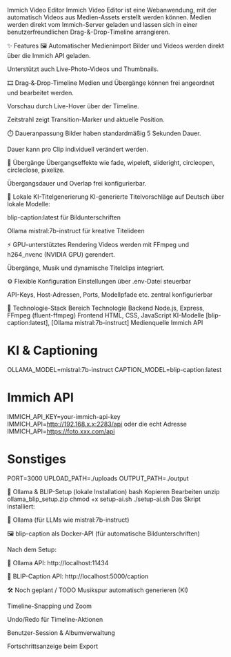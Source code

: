 Immich Video Editor
Immich Video Editor ist eine Webanwendung, mit der automatisch Videos aus Medien-Assets erstellt werden können. Medien werden direkt vom Immich-Server geladen und lassen sich in einer benutzerfreundlichen Drag-&-Drop-Timeline arrangieren.

✨ Features
🖼️ Automatischer Medienimport
Bilder und Videos werden direkt über die Immich API geladen.

Unterstützt auch Live-Photo-Videos und Thumbnails.

🎞️ Drag‑&‑Drop-Timeline
Medien und Übergänge können frei angeordnet und bearbeitet werden.

Vorschau durch Live-Hover über der Timeline.

Zeitstrahl zeigt Transition-Marker und aktuelle Position.

⏱️ Daueranpassung
Bilder haben standardmäßig 5 Sekunden Dauer.

Dauer kann pro Clip individuell verändert werden.

🔁 Übergänge
Übergangseffekte wie fade, wipeleft, slideright, circleopen, circleclose, pixelize.

Übergangsdauer und Overlap frei konfigurierbar.

🧠 Lokale KI-Titelgenerierung
KI-generierte Titelvorschläge auf Deutsch über lokale Modelle:

blip-caption:latest für Bildunterschriften

Ollama mistral:7b-instruct für kreative Titelideen

⚡ GPU-unterstütztes Rendering
Videos werden mit FFmpeg und h264_nvenc (NVIDIA GPU) gerendert.

Übergänge, Musik und dynamische Titelclips integriert.

⚙️ Flexible Konfiguration
Einstellungen über .env-Datei steuerbar

API-Keys, Host-Adressen, Ports, Modellpfade etc. zentral konfigurierbar

🧪 Technologie-Stack
Bereich	Technologie
Backend	Node.js, Express, FFmpeg (fluent-ffmpeg)
Frontend	HTML, CSS, JavaScript
KI-Modelle	[blip-caption:latest], [Ollama mistral:7b-instruct]
Medienquelle	Immich API



# KI & Captioning
OLLAMA_MODEL=mistral:7b-instruct
CAPTION_MODEL=blip-caption:latest

# Immich API
IMMICH_API_KEY=your-immich-api-key
IMMICH_API=http://192.168.x.x:2283/api
oder die echt Adresse
IMMICH_API=https://foto.xxx.com/api

# Sonstiges
PORT=3000
UPLOAD_PATH=./uploads
OUTPUT_PATH=./output



🧠 Ollama & BLIP-Setup (lokale Installation)
bash
Kopieren
Bearbeiten
unzip ollama_blip_setup.zip
chmod +x setup-ai.sh
./setup-ai.sh
Das Skript installiert:

🧠 Ollama (für LLMs wie mistral:7b-instruct)

🖼️ blip-caption als Docker-API (für automatische Bildunterschriften)

Nach dem Setup:

📍 Ollama API: http://localhost:11434

📍 BLIP-Caption API: http://localhost:5000/caption


🛠️ Noch geplant / TODO
Musikspur automatisch generieren (KI)

Timeline-Snapping und Zoom

Undo/Redo für Timeline-Aktionen

Benutzer-Session & Albumverwaltung

Fortschrittsanzeige beim Export
